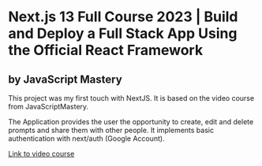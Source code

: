 
# Next.js 13 Full Course 2023 | Build and Deploy a Full Stack App Using the Official React Framework

## by JavaScript Mastery

This project was my first touch with NextJS. It is based on the video course from JavaScriptMastery. 

The Application provides the user the opportunity to create, edit and delete prompts and share them with other people. It implements basic authentication with next/auth (Google Account).

[Link to video course](https://www.youtube.com/watch?v=wm5gMKuwSYk)